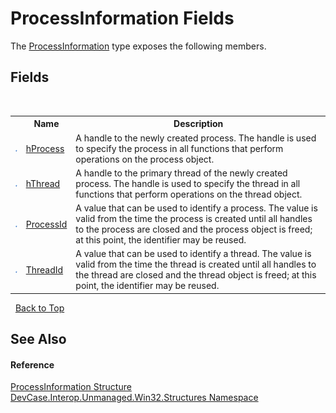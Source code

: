 # ProcessInformation Fields
 

The <a href="T_DevCase_Interop_Unmanaged_Win32_Structures_ProcessInformation">ProcessInformation</a> type exposes the following members.


## Fields
&nbsp;<table><tr><th></th><th>Name</th><th>Description</th></tr><tr><td>![Public field](media/pubfield.gif "Public field")</td><td><a href="F_DevCase_Interop_Unmanaged_Win32_Structures_ProcessInformation_hProcess">hProcess</a></td><td>
A handle to the newly created process. The handle is used to specify the process in all functions that perform operations on the process object.</td></tr><tr><td>![Public field](media/pubfield.gif "Public field")</td><td><a href="F_DevCase_Interop_Unmanaged_Win32_Structures_ProcessInformation_hThread">hThread</a></td><td>
A handle to the primary thread of the newly created process. The handle is used to specify the thread in all functions that perform operations on the thread object.</td></tr><tr><td>![Public field](media/pubfield.gif "Public field")</td><td><a href="F_DevCase_Interop_Unmanaged_Win32_Structures_ProcessInformation_ProcessId">ProcessId</a></td><td>
A value that can be used to identify a process. The value is valid from the time the process is created until all handles to the process are closed and the process object is freed; at this point, the identifier may be reused.</td></tr><tr><td>![Public field](media/pubfield.gif "Public field")</td><td><a href="F_DevCase_Interop_Unmanaged_Win32_Structures_ProcessInformation_ThreadId">ThreadId</a></td><td>
A value that can be used to identify a thread. The value is valid from the time the thread is created until all handles to the thread are closed and the thread object is freed; at this point, the identifier may be reused.</td></tr></table>&nbsp;
<a href="#processinformation-fields">Back to Top</a>

## See Also


#### Reference
<a href="T_DevCase_Interop_Unmanaged_Win32_Structures_ProcessInformation">ProcessInformation Structure</a><br /><a href="N_DevCase_Interop_Unmanaged_Win32_Structures">DevCase.Interop.Unmanaged.Win32.Structures Namespace</a><br />